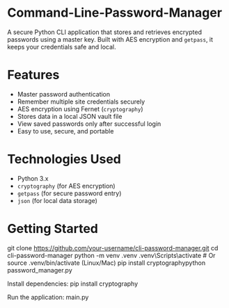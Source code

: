 # Command-Line-Password-Manager
A secure Python CLI application that stores and retrieves encrypted passwords using a master key. Built with AES encryption and `getpass`, it keeps your credentials safe and local.

# Features
-  Master password authentication
-  Remember multiple site credentials securely
-  AES encryption using Fernet (`cryptography`)
-  Stores data in a local JSON vault file
-  View saved passwords only after successful login
-  Easy to use, secure, and portable


# Technologies Used
- Python 3.x
- `cryptography` (for AES encryption)
- `getpass` (for secure password entry)
- `json` (for local data storage)

# Getting Started
git clone https://github.com/your-username/cli-password-manager.git
cd cli-password-manager
python -m venv .venv
.venv\Scripts\activate   # Or source .venv/bin/activate (Linux/Mac)
pip install cryptographypython password_manager.py

Install dependencies: 
pip install cryptography

Run the application: 
main.py
